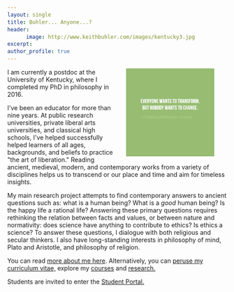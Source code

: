 ```yaml
---
layout: single
title: Buhler... Anyone...?
header: 
      image: http://www.keithbuhler.com/images/kentucky3.jpg
excerpt: 
author_profile: true
---
```


<img src="/images/greene5.jpeg" alt="Transform by changing" hspace="30px" align="right" width="40%"> 

I am currently a postdoc at the University of Kentucky, where I completed my PhD in philosophy in 2016. 

I've been an educator for more than nine years. At public research universities, private liberal arts universities, and classical high schools, I've helped successfully helped learners of all ages, backgrounds, and beliefs to practice "the art of liberation." Reading ancient, medieval, modern, and contemporary works from a variety of disciplines helps us to transcend or our place and time and aim for timeless insights. 

My main research project attempts to find contemporary answers to ancient questions such as: what is a human being? What is a *good* human being? Is the happy life a rational life? Answering these primary questions requires rethinking the relation between facts and values, or between nature and normativity: does science have anything to contribute to ethics? Is ethics a science? To answer these questions, I dialogue with both religious and secular thinkers. I also have long-standing interests in philosophy of mind, Plato and Aristotle, and philosophy of religion. 

You can read [more about me here](/about). Alternatively, you can [peruse my curriculum vitae,](/cv) explore my [courses](/teaching) and [research.](/research) 

Students are invited to enter the [Student Portal.](/students) 
